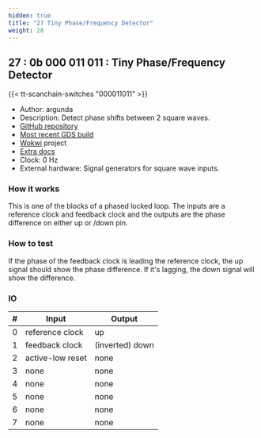 ```yaml
---
hidden: true
title: "27 Tiny Phase/Frequency Detector"
weight: 28
---
```


## 27 : 0b 000 011 011 : Tiny Phase/Frequency Detector

{{< tt-scanchain-switches "000011011" >}}

* Author: argunda
* Description: Detect phase shifts between 2 square waves.
* [GitHub repository](https://github.com/argunda/tt02-TinyPFD)
* [Most recent GDS build](https://github.com/argunda/tt02-TinyPFD/actions/runs/3454598339)
* [Wokwi](https://wokwi.com/projects/348195845106041428) project
* [Extra docs](https://ieeexplore.ieee.org/document/278348?subid1=20221113-1837-0613-a274-db851cd8a2cb)
* Clock: 0 Hz
* External hardware: Signal generators for square wave inputs.



### How it works

This is one of the blocks of a phased locked loop. The inputs are a reference clock and feedback clock and the outputs are the phase difference on either up or /down pin.

### How to test

If the phase of the feedback clock is leading the reference clock, the up signal should show the phase difference. If it's lagging, the down signal will show the difference.

### IO

| # | Input        | Output       |
|---|--------------|--------------|
| 0 | reference clock  | up |
| 1 | feedback clock  | (inverted) down |
| 2 | active-low reset  | none |
| 3 | none  | none |
| 4 | none  | none |
| 5 | none  | none |
| 6 | none  | none |
| 7 | none  | none |
